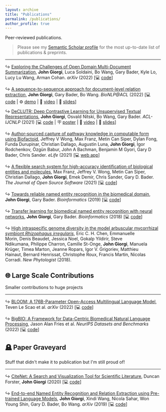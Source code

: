 ```yaml
---
layout: archive
title: "Publications"
permalink: /publications/
author_profile: true
---
```


<!-- Going to do this in pure markdown, so comment out the boilerplate>

<!-- {% if author.googlescholar %}
  You can also find my articles on <u><a href="{{author.googlescholar}}">my Google Scholar profile</a>.</u>
{% endif %}

{% include base_path %}

{% for post in site.publications reversed %}
  {% include archive-single.html %}
{% endfor %} -->

Peer-reviewed publications.

> Please see my [Semantic Scholar profile](https://www.semanticscholar.org/author/John-Giorgi/37585306) for the most up-to-date list of publications & preprints.

---


↪ [Exploring the Challenges of Open Domain Multi-Document Summarization](https://arxiv.org/abs/2212.10526),
__John Giorgi__, Luca Soldaini, Bo Wang, Gary Bader, Kyle Lo, Lucy Lu Wang, Arman Cohan. _arXiv_ (2022) [💻 [code](https://github.com/allenai/open-mds)]

↪ [A sequence-to-sequence approach for document-level relation extraction](https://aclanthology.org/2022.bionlp-1.2/),
__John Giorgi__, Gary Bader, Bo Wang. _BioNLP@ACL_ (2022) [💻 [code](https://github.com/johngiorgi/seq2rel) | ⚙️ [demo](https://share.streamlit.io/johngiorgi/seq2rel/main/demo.py) | 🎥 [video](https://aclanthology.org/2022.bionlp-1.2.mp4) | 🛝 [slides](https://docs.google.com/presentation/d/1eJ3uFakfjSFmuMrYiA-PtMY5QFhm8kRSykFkkxw_6LM/edit?usp=sharing)]

↪ [DeCLUTR: Deep Contrastive Learning for Unsupervised Textual Representations](https://aclanthology.org/2021.acl-long.72/),
__John Giorgi__, Osvald Nitski, Bo Wang, Gary Bader. _ACL-IJCNLP_ (2021) [💻 [code](https://github.com/JohnGiorgi/DeCLUTR) | 🪧 [poster](https://drive.google.com/file/d/17PfPPMJEn_v1VmvhMtu65TY1blf0_LjA/view?usp=sharing) | 🎥 [video](https://aclanthology.org/2021.acl-long.72.mp4) | 🛝 [slides](https://docs.google.com/presentation/d/1Xm5HiGIyRTb28aw-VnCM12mUyZCSl0tZR1W-UyAW6AQ/edit?usp=sharing)]

↪ [Author-sourced capture of pathway knowledge in computable form using Biofactoid](https://elifesciences.org/articles/68292), Jeffrey V Wong, Max Franz, Metin Can Siper, Dylan Fong, Funda Durupinar, Christian Dallago, Augustin Luna, __John Giorgi__, Igor Rodchenkov, Özgün Babur, John A Bachman, Benjamin M Gyori, Gary D Bader, Chris Sander. _eLife_ (2021) [💻 [web app](https://biofactoid.org/)]

↪ [A flexible search system for high-accuracy identification of biological entities and molecules](https://joss.theoj.org/papers/10.21105/joss.03756), Max Franz, Jeffrey V. Wong, Metin Can Siper, Christian Dallago, __John Giorgi__, Emek Demir, Chris Sander, Gary
D. Bader. _The Journal of Open Source Software_ (2021) [💻 [code](https://github.com/PathwayCommons/grounding-search)]

↪ [Towards reliable named entity recognition in the biomedical domain](https://academic.oup.com/bioinformatics/article/36/1/280/5520946),
__John Giorgi__, Gary Bader. _Bioinformatics_ (2019) [💻 [code](https://github.com/BaderLab/Towards-reliable-BioNER)]

↪ [Transfer learning for biomedical named entity recognition with neural networks](https://academic.oup.com/bioinformatics/article/34/23/4087/5026661),
__John Giorgi__, Gary Bader. _Bioinformatics_ (2018) [💻 [code](https://github.com/BaderLab/Transfer-Learning-BNER-Bioinformatics-2018)]

↪ [High intraspecific genome diversity in the model arbuscular mycorrhizal symbiont _Rhizophagus irregularis_](https://nph.onlinelibrary.wiley.com/doi/10.1111/nph.14989), Eric C. H. Chen, Emmanuelle Morin, Denis Beaudet, Jessica Noel, Gokalp Yildirir, Steve Ndikumana, Philippe Charron, Camille St-Onge, __John Giorgi__, Manuela Krüger, Timea Marton, Jeanne Ropars, Igor V. Grigoriev, Matthieu Hainaut, Bernard Henrissat, Christophe Roux, Francis Martin, Nicolas Corradi. _New Phytologist_ (2018).

## 🌐 Large Scale Contributions

Smaller contributions to huge projects

---

↪ [BLOOM: A 176B-Parameter Open-Access Multilingual Language Model](https://arxiv.org/abs/2211.05100), Teven Le Scao et al. _arXiv_ (2022) [💻 [code](https://huggingface.co/bigscience/bloom)]

↪ [BigBIO: A Framework for Data-Centric Biomedical Natural Language Processing](https://arxiv.org/abs/2206.15076), Jason Alan Fries et al. _NeurIPS Datasets and Benchmarks_ (2022) [💻 [code](https://github.com/bigscience-workshop/biomedical)]

## 🪦 Paper Graveyard

Stuff that didn't make it to publication but I'm still proud of!

---

↪ [CiteNet: A Search and Visualization Tool for Scientific Literature](./../files/citenet.pdf), Duncan Forster, __John Giorgi__ (2020) [💻 [code](https://github.com/duncster94/citenet)]

↪ [End-to-end Named Entity Recognition and Relation Extraction using Pre-trained Language Models](https://arxiv.org/abs/1912.13415),
__John Giorgi__, Xindi Wang, Nicola Sahar, Won Young Shin, Gary D. Bader, Bo Wang. _arXiv_ (2019) [💻 [code](https://github.com/bowang-lab/joint-ner-and-re)]